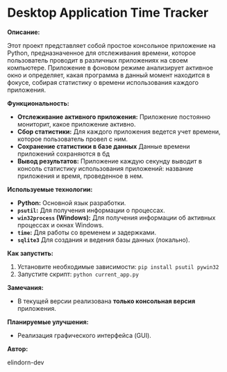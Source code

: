# Desktop Application Time Tracker

**Описание:**

Этот проект представляет собой простое консольное приложение на Python, предназначенное для отслеживания времени, которое пользователь проводит в различных приложениях на своем компьютере.  Приложение в фоновом режиме анализирует активное окно и определяет, какая программа в данный момент находится в фокусе, собирая статистику о времени использования каждого приложения.

**Функциональность:**

*   **Отслеживание активного приложения:**  Приложение постоянно мониторит, какое приложение активно.
*   **Сбор статистики:**  Для каждого приложения ведется учет времени, которое пользователь провел с ним.
*   **Сохранение статистики в базе данных** Данные времени приложений сохраняются в бд
*   **Вывод результатов:**  Приложение каждую секунду выводит в консоль статистику использования приложений: название приложения и время, проведенное в нем.

**Используемые технологии:**

*   **Python:** Основной язык разработки.
*   **`psutil`:** Для получения информации о процессах.
*   **`win32process` (Windows):** Для получения информации об активных процессах и окнах Windows.
*   **`time`:** Для работы со временем и задержками.
*   **`sqlite3`** Для создания и ведения базы данных (локально).

**Как запустить:**

1.  Установите необходимые зависимости: `pip install psutil pywin32`
2.  Запустите скрипт: `python current_app.py`

**Замечания:**

*   В текущей версии реализована **только консольная версия** приложения.

**Планируемые улучшения:**

*   Реализация графического интерфейса (GUI).

**Автор:**

elindorn-dev
